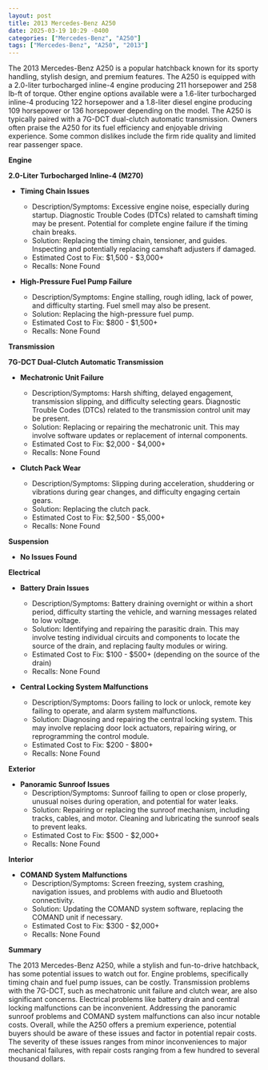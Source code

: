 ```yaml
---
layout: post
title: 2013 Mercedes-Benz A250
date: 2025-03-19 10:29 -0400
categories: ["Mercedes-Benz", "A250"]
tags: ["Mercedes-Benz", "A250", "2013"]
---
```

The 2013 Mercedes-Benz A250 is a popular hatchback known for its sporty handling, stylish design, and premium features. The A250 is equipped with a 2.0-liter turbocharged inline-4 engine producing 211 horsepower and 258 lb-ft of torque. Other engine options available were a 1.6-liter turbocharged inline-4 producing 122 horsepower and a 1.8-liter diesel engine producing 109 horsepower or 136 horsepower depending on the model. The A250 is typically paired with a 7G-DCT dual-clutch automatic transmission. Owners often praise the A250 for its fuel efficiency and enjoyable driving experience. Some common dislikes include the firm ride quality and limited rear passenger space.

**Engine**

**2.0-Liter Turbocharged Inline-4 (M270)**

*   **Timing Chain Issues**
    *   Description/Symptoms: Excessive engine noise, especially during startup. Diagnostic Trouble Codes (DTCs) related to camshaft timing may be present. Potential for complete engine failure if the timing chain breaks.
    *   Solution: Replacing the timing chain, tensioner, and guides. Inspecting and potentially replacing camshaft adjusters if damaged.
    *   Estimated Cost to Fix: $1,500 - $3,000+
    *   Recalls: None Found

*   **High-Pressure Fuel Pump Failure**
    *   Description/Symptoms: Engine stalling, rough idling, lack of power, and difficulty starting. Fuel smell may also be present.
    *   Solution: Replacing the high-pressure fuel pump.
    *   Estimated Cost to Fix: $800 - $1,500+
    *   Recalls: None Found

**Transmission**

**7G-DCT Dual-Clutch Automatic Transmission**

*   **Mechatronic Unit Failure**
    *   Description/Symptoms: Harsh shifting, delayed engagement, transmission slipping, and difficulty selecting gears. Diagnostic Trouble Codes (DTCs) related to the transmission control unit may be present.
    *   Solution: Replacing or repairing the mechatronic unit. This may involve software updates or replacement of internal components.
    *   Estimated Cost to Fix: $2,000 - $4,000+
    *   Recalls: None Found

*   **Clutch Pack Wear**
    *   Description/Symptoms: Slipping during acceleration, shuddering or vibrations during gear changes, and difficulty engaging certain gears.
    *   Solution: Replacing the clutch pack.
    *   Estimated Cost to Fix: $2,500 - $5,000+
    *   Recalls: None Found

**Suspension**

*   **No Issues Found**

**Electrical**

*   **Battery Drain Issues**
    *   Description/Symptoms: Battery draining overnight or within a short period, difficulty starting the vehicle, and warning messages related to low voltage.
    *   Solution: Identifying and repairing the parasitic drain. This may involve testing individual circuits and components to locate the source of the drain, and replacing faulty modules or wiring.
    *   Estimated Cost to Fix: $100 - $500+ (depending on the source of the drain)
    *   Recalls: None Found

*   **Central Locking System Malfunctions**
    *   Description/Symptoms: Doors failing to lock or unlock, remote key failing to operate, and alarm system malfunctions.
    *   Solution: Diagnosing and repairing the central locking system. This may involve replacing door lock actuators, repairing wiring, or reprogramming the control module.
    *   Estimated Cost to Fix: $200 - $800+
    *   Recalls: None Found

**Exterior**

*   **Panoramic Sunroof Issues**
    *   Description/Symptoms: Sunroof failing to open or close properly, unusual noises during operation, and potential for water leaks.
    *   Solution: Repairing or replacing the sunroof mechanism, including tracks, cables, and motor. Cleaning and lubricating the sunroof seals to prevent leaks.
    *   Estimated Cost to Fix: $500 - $2,000+
    *   Recalls: None Found

**Interior**

*   **COMAND System Malfunctions**
    *   Description/Symptoms: Screen freezing, system crashing, navigation issues, and problems with audio and Bluetooth connectivity.
    *   Solution: Updating the COMAND system software, replacing the COMAND unit if necessary.
    *   Estimated Cost to Fix: $300 - $2,000+
    *   Recalls: None Found

**Summary**

The 2013 Mercedes-Benz A250, while a stylish and fun-to-drive hatchback, has some potential issues to watch out for. Engine problems, specifically timing chain and fuel pump issues, can be costly. Transmission problems with the 7G-DCT, such as mechatronic unit failure and clutch wear, are also significant concerns. Electrical problems like battery drain and central locking malfunctions can be inconvenient. Addressing the panoramic sunroof problems and COMAND system malfunctions can also incur notable costs. Overall, while the A250 offers a premium experience, potential buyers should be aware of these issues and factor in potential repair costs. The severity of these issues ranges from minor inconveniences to major mechanical failures, with repair costs ranging from a few hundred to several thousand dollars.

